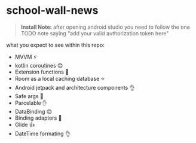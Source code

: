 # school-wall-news

>**Install Note:** after opening android studio you need to follow the one TODO note saying "add your valid authorization token here"

what you expect to see within this repo:
  - MVVM :zap:
  - kotlin coroutines :blush:
  - Extension functions :muscle:
  - Room as a local caching database :star:
  - Android jetpack and architecture components :ok_hand:
  - Safe args :running:
  - Parcelable :raised_hand:
  - DataBinding :heart_eyes:
  - Binding adapters :clap:
  - Glide :thumbsup:
  - DateTime formating :ok_hand:
